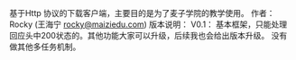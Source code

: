 基于Http 协议的下载客户端，主要目的是为了麦子学院的教学使用。
作者：Rocky (王海宁 rocky@maiziedu.com)
版本说明：
V0.1：
	基本框架，只能处理回应头中200状态的。其他功能大家可以升级，后续我也会给出版本升级。
	没有做其他多任务机制。